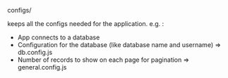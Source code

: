 configs/

keeps all the configs needed for the application. 
e.g. :
  - App connects to a database
  - Configuration for the database (like database name and username) => db.config.js
  - Number of records to show on each page for pagination => general.config.js